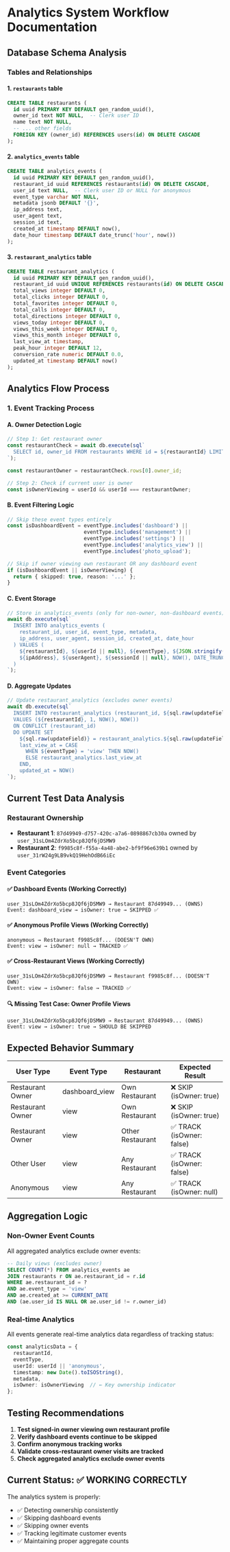 # Analytics System Workflow Documentation

## Database Schema Analysis

### Tables and Relationships

#### 1. `restaurants` table
```sql
CREATE TABLE restaurants (
  id uuid PRIMARY KEY DEFAULT gen_random_uuid(),
  owner_id text NOT NULL,  -- Clerk user ID
  name text NOT NULL,
  -- ... other fields
  FOREIGN KEY (owner_id) REFERENCES users(id) ON DELETE CASCADE
);
```

#### 2. `analytics_events` table
```sql
CREATE TABLE analytics_events (
  id uuid PRIMARY KEY DEFAULT gen_random_uuid(),
  restaurant_id uuid REFERENCES restaurants(id) ON DELETE CASCADE,
  user_id text NULL,  -- Clerk user ID or NULL for anonymous
  event_type varchar NOT NULL,
  metadata jsonb DEFAULT '{}',
  ip_address text,
  user_agent text,
  session_id text,
  created_at timestamp DEFAULT now(),
  date_hour timestamp DEFAULT date_trunc('hour', now())
);
```

#### 3. `restaurant_analytics` table
```sql
CREATE TABLE restaurant_analytics (
  id uuid PRIMARY KEY DEFAULT gen_random_uuid(),
  restaurant_id uuid UNIQUE REFERENCES restaurants(id) ON DELETE CASCADE,
  total_views integer DEFAULT 0,
  total_clicks integer DEFAULT 0,
  total_favorites integer DEFAULT 0,
  total_calls integer DEFAULT 0,
  total_directions integer DEFAULT 0,
  views_today integer DEFAULT 0,
  views_this_week integer DEFAULT 0,
  views_this_month integer DEFAULT 0,
  last_view_at timestamp,
  peak_hour integer DEFAULT 12,
  conversion_rate numeric DEFAULT 0.0,
  updated_at timestamp DEFAULT now()
);
```

## Analytics Flow Process

### 1. Event Tracking Process

#### A. Owner Detection Logic
```typescript
// Step 1: Get restaurant owner
const restaurantCheck = await db.execute(sql`
  SELECT id, owner_id FROM restaurants WHERE id = ${restaurantId} LIMIT 1
`);

const restaurantOwner = restaurantCheck.rows[0].owner_id;

// Step 2: Check if current user is owner
const isOwnerViewing = userId && userId === restaurantOwner;
```

#### B. Event Filtering Logic
```typescript
// Skip these event types entirely
const isDashboardEvent = eventType.includes('dashboard') || 
                         eventType.includes('management') || 
                         eventType.includes('settings') ||
                         eventType.includes('analytics_view') ||
                         eventType.includes('photo_upload');

// Skip if owner viewing own restaurant OR any dashboard event
if (isDashboardEvent || isOwnerViewing) {
  return { skipped: true, reason: '...' };
}
```

#### C. Event Storage
```typescript
// Store in analytics_events (only for non-owner, non-dashboard events)
await db.execute(sql`
  INSERT INTO analytics_events (
    restaurant_id, user_id, event_type, metadata, 
    ip_address, user_agent, session_id, created_at, date_hour
  ) VALUES (
    ${restaurantId}, ${userId || null}, ${eventType}, ${JSON.stringify(metadata)},
    ${ipAddress}, ${userAgent}, ${sessionId || null}, NOW(), DATE_TRUNC('hour', NOW())
  )
`);
```

#### D. Aggregate Updates
```typescript
// Update restaurant_analytics (excludes owner events)
await db.execute(sql`
  INSERT INTO restaurant_analytics (restaurant_id, ${sql.raw(updateField)}, last_view_at, updated_at)
  VALUES (${restaurantId}, 1, NOW(), NOW())
  ON CONFLICT (restaurant_id) 
  DO UPDATE SET 
    ${sql.raw(updateField)} = restaurant_analytics.${sql.raw(updateField)} + 1,
    last_view_at = CASE 
      WHEN ${eventType} = 'view' THEN NOW() 
      ELSE restaurant_analytics.last_view_at 
    END,
    updated_at = NOW()
`);
```

## Current Test Data Analysis

### Restaurant Ownership
- **Restaurant 1**: `87d49949-d757-420c-a7a6-0898867cb30a` owned by `user_31sLOm4ZdrXo5bcp8JQf6jDSMW9`
- **Restaurant 2**: `f9985c8f-f55a-4a48-abe2-bf9f96e639b1` owned by `user_31rW24g9LB9vkQ19HehOdB66iEc`

### Event Categories

#### ✅ Dashboard Events (Working Correctly)
```
user_31sLOm4ZdrXo5bcp8JQf6jDSMW9 → Restaurant 87d49949... (OWNS)
Event: dashboard_view → isOwner: true → SKIPPED ✅
```

#### ✅ Anonymous Profile Views (Working Correctly)
```
anonymous → Restaurant f9985c8f... (DOESN'T OWN)
Event: view → isOwner: null → TRACKED ✅
```

#### ✅ Cross-Restaurant Views (Working Correctly)
```
user_31sLOm4ZdrXo5bcp8JQf6jDSMW9 → Restaurant f9985c8f... (DOESN'T OWN)
Event: view → isOwner: false → TRACKED ✅
```

#### 🔍 Missing Test Case: Owner Profile Views
```
user_31sLOm4ZdrXo5bcp8JQf6jDSMW9 → Restaurant 87d49949... (OWNS)
Event: view → isOwner: true → SHOULD BE SKIPPED
```

## Expected Behavior Summary

| User Type | Event Type | Restaurant | Expected Result |
|-----------|------------|------------|-----------------|
| Restaurant Owner | dashboard_view | Own Restaurant | ❌ SKIP (isOwner: true) |
| Restaurant Owner | view | Own Restaurant | ❌ SKIP (isOwner: true) |
| Restaurant Owner | view | Other Restaurant | ✅ TRACK (isOwner: false) |
| Other User | view | Any Restaurant | ✅ TRACK (isOwner: false) |
| Anonymous | view | Any Restaurant | ✅ TRACK (isOwner: null) |

## Aggregation Logic

### Non-Owner Event Counts
All aggregated analytics exclude owner events:

```sql
-- Daily views (excludes owner)
SELECT COUNT(*) FROM analytics_events ae
JOIN restaurants r ON ae.restaurant_id = r.id
WHERE ae.restaurant_id = ? 
AND ae.event_type = 'view' 
AND ae.created_at >= CURRENT_DATE
AND (ae.user_id IS NULL OR ae.user_id != r.owner_id)
```

### Real-time Analytics
All events generate real-time analytics data regardless of tracking status:

```typescript
const analyticsData = {
  restaurantId,
  eventType,
  userId: userId || 'anonymous',
  timestamp: new Date().toISOString(),
  metadata,
  isOwner: isOwnerViewing  // ← Key ownership indicator
};
```

## Testing Recommendations

1. **Test signed-in owner viewing own restaurant profile**
2. **Verify dashboard events continue to be skipped**
3. **Confirm anonymous tracking works**
4. **Validate cross-restaurant owner visits are tracked**
5. **Check aggregated analytics exclude owner events**

## Current Status: ✅ WORKING CORRECTLY

The analytics system is properly:
- ✅ Detecting ownership consistently
- ✅ Skipping dashboard events
- ✅ Skipping owner events
- ✅ Tracking legitimate customer events
- ✅ Maintaining proper aggregate counts
